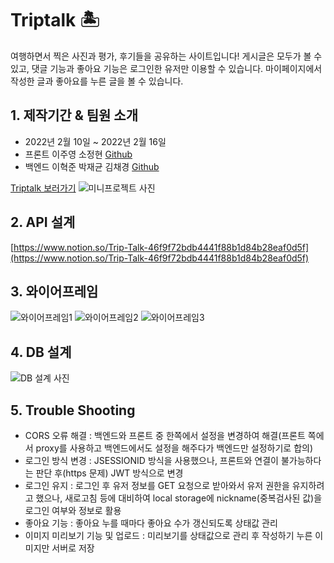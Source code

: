# Triptalk 🏝️
여행하면서 찍은 사진과 평가, 후기들을 공유하는 사이트입니다!
게시글은 모두가 볼 수 있고, 댓글 기능과 좋아요 기능은 로그인한 유저만 이용할 수 있습니다.
마이페이지에서 작성한 글과 좋아요를 누른 글을 볼 수 있습니다.


## 1. 제작기간 & 팀원 소개
- 2022년 2월 10일 ~ 2022년 2월 16일
- 프론트 이주영 소정현 [Github](https://github.com/jyi3479/mini-project-front)
- 백엔드 이혁준 박재균 김채경 [Github](https://github.com/KimCG1130/miniproject)

[Triptalk 보러가기](http://triptalk.com.s3-website.ap-northeast-2.amazonaws.com)
![미니프로젝트 사진](https://user-images.githubusercontent.com/94282246/154506847-ca0ca7ff-983b-4843-99e3-0350ad2ba70f.png)

## 2. API 설계
[https://www.notion.so/Trip-Talk-46f9f72bdb4441f88b1d84b28eaf0d5f](https://www.notion.so/Trip-Talk-46f9f72bdb4441f88b1d84b28eaf0d5f)


## 3. 와이어프레임

![와이어프레임1](https://user-images.githubusercontent.com/94282246/154503570-98cb1d44-f181-4159-b0a7-b7417e89c109.png)
![와이어프레임2](https://user-images.githubusercontent.com/94282246/154503578-6e11ef2c-0740-4f90-84c2-d58f2c191a02.png)
![와이어프레임3](https://user-images.githubusercontent.com/94282246/154503581-c70e9f3b-f2a7-4fb1-89d6-9d83b1dd7a18.png)


## 4. DB 설계
![DB 설계 사진](https://user-images.githubusercontent.com/94282246/154505490-fd284620-5cee-4177-95ed-aa34151c9de4.png)


## 5. Trouble Shooting
- CORS 오류 해결 : 백엔드와 프론트 중 한쪽에서 설정을 변경하여 해결(프론트 쪽에서 proxy를 사용하고 백엔드에서도 설정을 해주다가 백엔드만 설정하기로 합의)
- 로그인 방식 변경 : JSESSIONID 방식을 사용했으나, 프론트와 연결이 불가능하다는 판단 후(https 문제) JWT 방식으로 변경
- 로그인 유지 : 로그인 후 유저 정보를 GET 요청으로 받아와서 유저 권한을 유지하려고 했으나, 새로고침 등에 대비하여 local storage에 nickname(중복검사된 값)을 로그인 여부와 정보로 활용
- 좋아요 기능 : 좋아요 누를 때마다 좋아요 수가 갱신되도록 상태값 관리
- 이미지 미리보기 기능 및 업로드 : 미리보기를 상태값으로 관리 후 작성하기 누른 이미지만 서버로 저장


